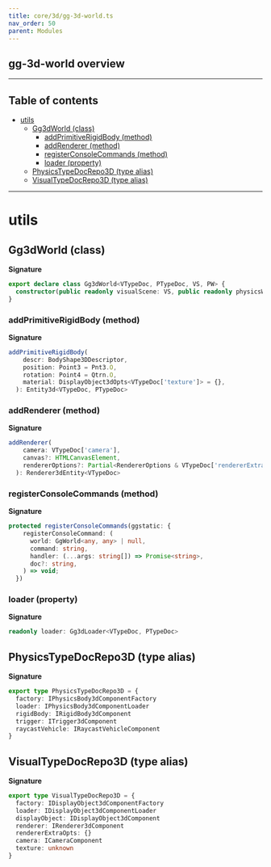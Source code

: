 ```yaml
---
title: core/3d/gg-3d-world.ts
nav_order: 50
parent: Modules
---
```


## gg-3d-world overview

---

<h2 class="text-delta">Table of contents</h2>

- [utils](#utils)
  - [Gg3dWorld (class)](#gg3dworld-class)
    - [addPrimitiveRigidBody (method)](#addprimitiverigidbody-method)
    - [addRenderer (method)](#addrenderer-method)
    - [registerConsoleCommands (method)](#registerconsolecommands-method)
    - [loader (property)](#loader-property)
  - [PhysicsTypeDocRepo3D (type alias)](#physicstypedocrepo3d-type-alias)
  - [VisualTypeDocRepo3D (type alias)](#visualtypedocrepo3d-type-alias)

---

# utils

## Gg3dWorld (class)

**Signature**

```ts
export declare class Gg3dWorld<VTypeDoc, PTypeDoc, VS, PW> {
  constructor(public readonly visualScene: VS, public readonly physicsWorld: PW)
}
```

### addPrimitiveRigidBody (method)

**Signature**

```ts
addPrimitiveRigidBody(
    descr: BodyShape3DDescriptor,
    position: Point3 = Pnt3.O,
    rotation: Point4 = Qtrn.O,
    material: DisplayObject3dOpts<VTypeDoc['texture']> = {},
  ): Entity3d<VTypeDoc, PTypeDoc>
```

### addRenderer (method)

**Signature**

```ts
addRenderer(
    camera: VTypeDoc['camera'],
    canvas?: HTMLCanvasElement,
    rendererOptions?: Partial<RendererOptions & VTypeDoc['rendererExtraOpts']>,
  ): Renderer3dEntity<VTypeDoc>
```

### registerConsoleCommands (method)

**Signature**

```ts
protected registerConsoleCommands(ggstatic: {
    registerConsoleCommand: (
      world: GgWorld<any, any> | null,
      command: string,
      handler: (...args: string[]) => Promise<string>,
      doc?: string,
    ) => void;
  })
```

### loader (property)

**Signature**

```ts
readonly loader: Gg3dLoader<VTypeDoc, PTypeDoc>
```

## PhysicsTypeDocRepo3D (type alias)

**Signature**

```ts
export type PhysicsTypeDocRepo3D = {
  factory: IPhysicsBody3dComponentFactory
  loader: IPhysicsBody3dComponentLoader
  rigidBody: IRigidBody3dComponent
  trigger: ITrigger3dComponent
  raycastVehicle: IRaycastVehicleComponent
}
```

## VisualTypeDocRepo3D (type alias)

**Signature**

```ts
export type VisualTypeDocRepo3D = {
  factory: IDisplayObject3dComponentFactory
  loader: IDisplayObject3dComponentLoader
  displayObject: IDisplayObject3dComponent
  renderer: IRenderer3dComponent
  rendererExtraOpts: {}
  camera: ICameraComponent
  texture: unknown
}
```
